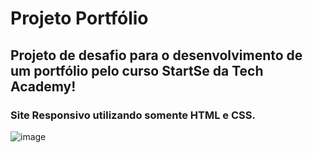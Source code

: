 # Projeto Portfólio

## Projeto de desafio para o desenvolvimento de um portfólio pelo curso StartSe da Tech Academy!

### Site Responsivo utilizando somente HTML e CSS.

![image](https://user-images.githubusercontent.com/56406869/172023031-be3d47ab-c94f-489f-8e96-f3b57b939847.png)
